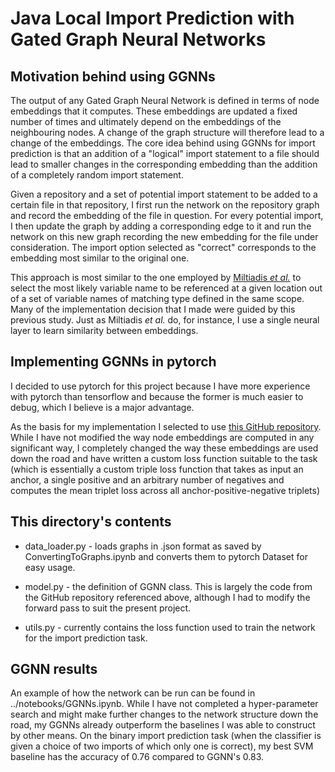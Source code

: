 # Java Local Import Prediction with Gated Graph Neural Networks

## Motivation behind using GGNNs

The output of any Gated Graph Neural Network is defined in terms of node
embeddings that it computes. These embeddings are updated a fixed number of 
times and ultimately depend on the embeddings of the neighbouring nodes. A
change of the graph structure will therefore lead to a change of the embeddings.
The core idea behind using GGNNs for import prediction is that an addition of a "logical" import statement to a file should lead to smaller changes in the corresponding embedding than the addition of a completely random import statement. 

Given a repository and a set of potential
import statement to be added to a certain file in that repository, I first run 
the network on the repository graph and record the embedding of the file in
question. For every potential import, I then update the graph by adding a
corresponding edge to it and run the network on this new graph recording the
new embedding for the file under consideration. The import option selected as
"correct" corresponds to the embedding most similar to the original one.
 
 This approach is most similar to the one employed by 
 [Miltiadis *et al.*](https://arxiv.org/abs/1711.00740) to select the most 
 likely variable name to be referenced at a given location out of a set of 
 variable names of matching type defined in the same scope. Many of the
 implementation decision that I made were guided by this previous study. Just
 as Miltiadis *et al.* do, for instance, I use a single neural layer to learn
 similarity between embeddings.
 
 ## Implementing GGNNs in pytorch
 
 I decided to use pytorch for this project because I have more experience with pytorch than tensorflow and because the former is much easier to debug, which
 I believe is a major advantage. 
 
 As the basis for my implementation I selected to use [this GitHub repository](https://github.com/chingyaoc/ggnn.pytorch/blob/master/model.py). While I have
 not modified the way node embeddings are computed in any significant way, 
 I completely changed the way these embeddings are used down the road and have
 written a custom loss function suitable to the task (which is essentially a
 custom triple loss function that takes as input an anchor, a single positive 
 and an arbitrary number of negatives and computes the mean triplet loss 
 across all anchor-positive-negative triplets)
 
 ## This directory's contents
 
 - data_loader.py  - loads graphs in .json format as saved by 
 ConvertingToGraphs.ipynb and converts them to pytorch Dataset for easy usage.
 
 - model.py - the definition of GGNN class. This is largely the code from the
 GitHub repository referenced above, although I had to modify the forward pass
 to suit the present project.
 
 - utils.py - currently contains the loss function used to train the network for the import prediction task.
 
 ## GGNN results
 
 An example of how the network can be run can be found in ../notebooks/GGNNs.ipynb. While I have not completed a hyper-parameter search and might make further changes to the network structure down the road, my GGNNs already outperform the baselines I was able to construct by other means. On the binary import prediction task (when the classifier is given a choice of two imports of which only one is correct), my best SVM baseline has the accuracy of 0.76 compared to GGNN's 0.83.

